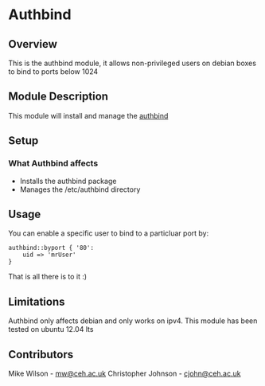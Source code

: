 # Authbind

## Overview

This is the authbind module, it allows non-privileged users on debian boxes to bind to ports below 1024

## Module Description

This module will install and manage the [authbind](http://manpages.ubuntu.com/manpages/hardy/man1/authbind.1.html)

## Setup

### What Authbind affects

* Installs the authbind package
* Manages the /etc/authbind directory

## Usage

You can enable a specific user to bind to a particluar port by:

	authbind::byport { '80': 
		uid => 'mrUser'
	}

That is all there is to it :)

## Limitations

Authbind only affects debian and only works on ipv4. This module has been tested on ubuntu 12.04 lts

## Contributors

   Mike Wilson - mw@ceh.ac.uk
   Christopher Johnson - cjohn@ceh.ac.uk